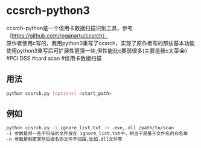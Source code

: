 # ccsrch-python3
ccsrch-python是一个信用卡数据扫描识别工具，参考（https://github.com/roganartu/ccsrch）<br>
原作者使用c写的，我用python3重写了ccsrch，实现了原作者写的那些基本功能<br>
使用python3重写后可扩展性更强一些,但性能比c要弱很多(主要是我c太菜😭)
#PCI DSS #card scan #信用卡数据扫描

## 用法
```bash
python ccsrch.py [options] <start_path>
```

## 例如
```bash
python ccsrch.py -i ignore_list.txt -n .exe,.dll /path/to/scan
-i 参数是将一些不扫描的文件放在 ignore_list.txt中，相当于是基于文件名的白名单
-n 参数是制定某些后缀名的文件不扫描,比如.dll文件等
```

